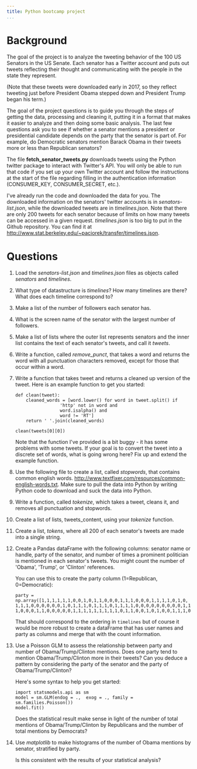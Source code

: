 ```yaml
---
title: Python bootcamp project 
...
```


Background
============

The goal of the project is to analyze the tweeting behavior of the 100 US Senators in the US Senate. Each senator has a Twitter account and puts out tweets reflecting their thought and communicating with the people in the state they represent.

(Note that these tweets were downloaded early in 2017, so they reflect tweeting just before President Obama stepped down and President Trump began his term.)

The goal of the project questions is to guide you through the steps of getting the data, processing and cleaning it, putting it in a format that makes it easier to analyze and then doing some basic analysis. The last few questions ask you to see if whether a senator mentions a president or presidential candidate depends on the party that the senator is part of. For example, do Democratic senators mention Barack Obama in their tweets more or less than Republican senators? 

The file **fetch_senator_tweets.py** downloads tweets using the Python twitter package to interact with Twitter's API. You will only be able to run that code if you set up your own Twitter account and follow the instructions at the start of the file regarding filling in the authentication information (CONSUMER_KEY, CONSUMER_SECRET, etc.).

I've already run the code and downloaded the data for you.  The downloaded information on the senators' twitter accounts is in *senators-list.json*, while the downloaded tweets are in *timelines.json*. Note that there are only 200 tweets for each senator because of limits on how many tweets can be accessed in a given request. *timelines.json* is too big to put in the Github repository. You can find it at <http://www.stat.berkeley.edu/~paciorek/transfer/timelines.json>.

Questions
===========

1. Load the *senators-list.json* and *timelines.json* files as objects called *senators* and *timelines*.

2. What type of datastructure is *timelines*? How many timelines are there? What does each timeline correspond to?

3. Make a list of the number of followers each senator has.

4. What is the screen name of the senator with the largest number of followers.

5. Make a list of lists where the outer list represents senators and the inner list contains the text of each senator's tweets, and call it *tweets*.

6. Write a function, called *remove_punct*, that takes a word and returns the word with all punctuation characters removed, except for those that occur within a word.

7. Write a function that takes tweet and returns a cleaned up version of the tweet. Here is an example function to get you started:

    ``` {.sourceCode .bash}
    def clean(tweet):
        cleaned_words = [word.lower() for word in tweet.split() if
                     'http' not in word and
                     word.isalpha() and
                     word != 'RT']
        return ' '.join(cleaned_words)
                                                                               
    clean(tweets[0][0])
    ```

    Note that the function I've provided is a bit buggy - it has some problems with some tweets. If your goal is to convert the tweet into a discrete set of words, what is going wrong here? Fix up and extend the example function.


8. Use the following file to create a list, called *stopwords*, that contains common english words.  <http://www.textfixer.com/resources/common-english-words.txt>.
Make sure to pull the data into Python by writing Python code to download and suck the data into Python.

9. Write a function, called *tokenize*, which takes a tweet, cleans it, and removes all punctuation and stopwords.

10. Create a list of lists, tweets_content, using your *tokenize* function.

11. Create a list, *tokens*, where all 200 of each senator's tweets are made into a single string.

12. Create a Pandas dataFrame with the following columns: senator name or handle, party of the senator, and number of times a prominent politician is mentioned in each senator's tweets. You might count the number of 'Obama', 'Trump', or 'Clinton' references.

    You can use this to create the party column (1=Republican, 0=Democratic):
    ``` {.sourceCode .bash}
    party = np.array([1,1,1,1,1,1,0,0,1,0,1,1,0,0,0,1,1,1,0,0,0,1,1,1,1,0,1,0,
    1,1,1,0,0,0,0,0,0,1,0,1,1,1,0,1,1,1,0,1,1,1,1,0,0,0,0,0,0,0,0,0,1,1,1,0,1,
    1,0,0,0,1,1,0,0,0,0,0,1,1,1,1,1,1,1,1,1,0,1,1,0,0,1,0,1,0,0,1,1,1,0,1])
    ```

    That should correspond to the ordering in `timelines` but of course it would be more robust to create a dataFrame that has user names and party as columns and merge that with the count information. 

13. Use a Poisson GLM to assess the relationship between party and number of Obama/Trump/Clinton mentions. Does one party tend to mention Obama/Trump/Clinton more in their tweets? Can you deduce a pattern by considering the party of the senator and the party of Obama/Trump/Clinton?

    Here's some syntax to help you get started:
    ``` {.sourceCode .bash}
    import statsmodels.api as sm
    model = sm.GLM(endog = .,  exog = ., family = sm.families.Poisson())
    model.fit()
    ```

    Does the statistical result make sense in light of the number of total mentions of Obama/Trump/Clinton by Republicans and the number of total mentions by Democrats?

14. Use *matplotlib* to make histograms of the number of Obama mentions by senator, stratified by party.

    Is this consistent with the results of your statistical analysis?


